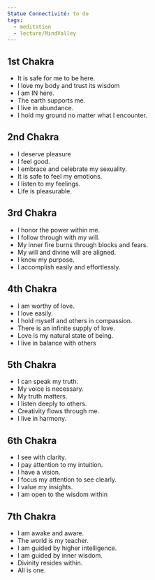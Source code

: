 ```yaml
---
Statue Connectivité: to do
tags:
  - meditation
  - lecture/MindValley
---
```


## 1st Chakra
- It is safe for me to be here.
- I love my body and trust its wisdom
- I am IN here.
- The earth supports me.
- I live in abundance.
- I hold my ground no matter what I encounter.

## 2nd Chakra
- I deserve pleasure
- I feel good.
- I embrace and celebrate my sexuality.
- It is safe to feel my emotions.
- I listen to my feelings.
- Life is pleasurable.

## 3rd Chakra
- I honor the power within me.
- I follow through with my will.
- My inner fire burns through blocks and fears.
- My will and divine will are aligned.
- I know my purpose.
- I accomplish easily and effortlessly.

## 4th Chakra
- I am worthy of love.
- I love easily.
- I hold myself and others in compassion.
- There is an infinite supply of love.
- Love is my natural state of being.
- I live in balance with others

## 5th Chakra
- I can speak my truth.
- My voice is necessary.
- My truth matters.
- I listen deeply to others.
- Creativity flows through me.
- I live in harmony.

## 6th Chakra
- I see with clarity.
- I pay attention to my intuition.
- I have a vision.
- I focus my attention to see clearly.
- I value my insights.
- I am open to the wisdom within

## 7th Chakra
- I am awake and aware.
- The world is my teacher.
- I am guided by higher intelligence.
- I am guided by inner wisdom.
- Divinity resides within.
- All is one.